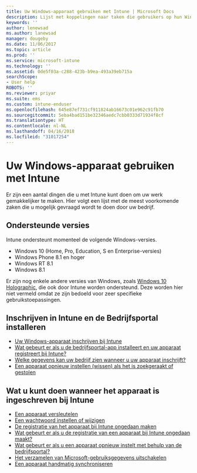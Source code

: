 ```yaml
---
title: Uw Windows-apparaat gebruiken met Intune | Microsoft Docs
description: Lijst met koppelingen naar taken die gebruikers op hun Windows-apparaat kunnen uitvoeren wanneer het apparaat bij Intune is ingeschreven
keywords: ''
author: lenewsad
ms.author: lanewsad
manager: dougeby
ms.date: 11/06/2017
ms.topic: article
ms.prod: ''
ms.service: microsoft-intune
ms.technology: ''
ms.assetid: 0de5f03a-c288-423b-b9ea-493a39eb715a
searchScope:
- User help
ROBOTS: ''
ms.reviewer: priyar
ms.suite: ems
ms.custom: intune-enduser
ms.openlocfilehash: 645e87ef731cf911824ab16673c01e962c91fb70
ms.sourcegitcommit: 5eba4bad151be32346aedc7cbb0333d71934f8cf
ms.translationtype: HT
ms.contentlocale: nl-NL
ms.lasthandoff: 04/16/2018
ms.locfileid: "31017254"
---
```

# <a name="using-your-windows-device-with-intune"></a>Uw Windows-apparaat gebruiken met Intune

Er zijn een aantal dingen die u met Intune kunt doen om uw werk gemakkelijker te maken. Hier volgt een lijst met de meest voorkomende zaken die u mogelijk gevraagd wordt te doen door uw bedrijf.

## <a name="supported-versions"></a>Ondersteunde versies

Intune ondersteunt momenteel de volgende Windows-versies.

* Windows 10 (Home, Pro, Education, S en Enterprise-versies)
* Windows Phone 8.1 en hoger
* Windows RT 8.1
* Windows 8.1

Er zijn nog enkele andere versies van Windows, zoals [Windows 10 Holographic](https://www.microsoft.com/hololens), die ook door Intune worden ondersteund. Deze worden hier niet vermeld omdat ze zijn bedoeld voor zeer specifieke gebruikstoepassingen.

## <a name="enrolling-into-intune-and-installing-the-company-portal"></a>Inschrijven in Intune en de Bedrijfsportal installeren

- [Uw Windows-apparaat inschrijven bij Intune](enroll-your-device-in-intune-windows.md)
- [Wat gebeurt er als u de bedrijfsportal-app installeert en uw apparaat registreert bij Intune?](what-happens-if-you-install-the-company-portal-app-and-enroll-your-device-in-intune-windows.md)
- [Welke gegevens kan uw bedrijf zien wanneer u uw apparaat inschrijft?](what-info-can-your-company-see-when-you-enroll-your-device-in-intune.md)
- [Een apparaat opnieuw instellen (wissen) als het is zoekgeraakt of gestolen](reset-erase-your-device-cpwebsite.md)

## <a name="things-you-can-do-when-your-device-is-enrolled-in-intune"></a>Wat u kunt doen wanneer het apparaat is ingeschreven bij Intune

- [Een apparaat versleutelen](encrypt-your-device-windows.md)
- [Een wachtwoord instellen of wijzigen](set-or-change-your-password-windows.md)
- [De registratie van het apparaat bij Intune ongedaan maken](unenroll-your-device-from-intune-windows.md)
- [Wat gebeurt er als u de registratie van een apparaat bij Intune ongedaan maakt?](what-happens-if-you-unenroll-your-device-from-intune-windows.md)
- [Wat gebeurt er als u een apparaat opnieuw instelt met behulp van de bedrijfsportal?](what-happens-if-you-reset-your-device-using-the-company-portal-windows.md)
- [Het verzamelen van Microsoft-gebruiksgegevens uitschakelen](turn-off-microsoft-usage-data-collection-windows.md)
- [Een apparaat handmatig synchroniseren](sync-your-device-manually-windows.md)
